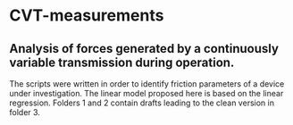 # CVT-measurements
## Analysis of forces generated by a continuously variable transmission during operation.
The scripts were written in order to identify friction parameters of a device under investigation.
The linear model proposed here is based on the linear regression.
Folders 1 and 2 contain drafts leading to the clean version in folder 3.

